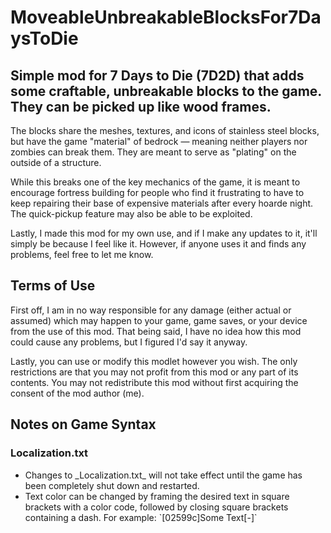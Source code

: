 # MoveableUnbreakableBlocksFor7DaysToDie
<h2>Simple mod for 7 Days to Die (7D2D) that adds some craftable, unbreakable blocks to the game. They can be picked up like wood frames.</h2>
<p>The blocks share the meshes, textures, and icons of stainless steel blocks, but have the game "material" of bedrock — meaning neither players nor zombies can break them. They are meant to serve as "plating" on the outside of a structure.</p>
<p>While this breaks one of the key mechanics of the game, it is meant to encourage fortress building for people who find it frustrating to have to keep repairing their base of expensive materials after every hoarde night. The quick-pickup feature may also be able to be exploited.</p>
<p>Lastly, I made this mod for my own use, and if I make any updates to it, it'll simply be because I feel like it. However, if anyone uses it and finds any problems, feel free to let me know.</p>
<h2>Terms of Use</h2>
<p>First off, I am in no way responsible for any damage (either actual or assumed) which may happen to your game, game saves, or your device from the use of this mod. That being said, I have no idea how this mod could cause any problems, but I figured I'd say it anyway.</p>
<p>Lastly, you can use or modify this modlet however you wish. The only restrictions are that you may not profit from this mod or any part of its contents. You may not redistribute this mod without first acquiring the consent of the mod author (me). </p>
<h2>Notes on Game Syntax</h2>
<h3>Localization.txt</h3>
<ul>
	<li>Changes to _Localization.txt_ will not take effect until the game has been completely shut down and restarted.</li>
	<li>Text color can be changed by framing the desired text in square brackets with a color code, followed by closing square brackets containing a dash. For example: `[02599c]Some Text[-]`</li>
</ul>
